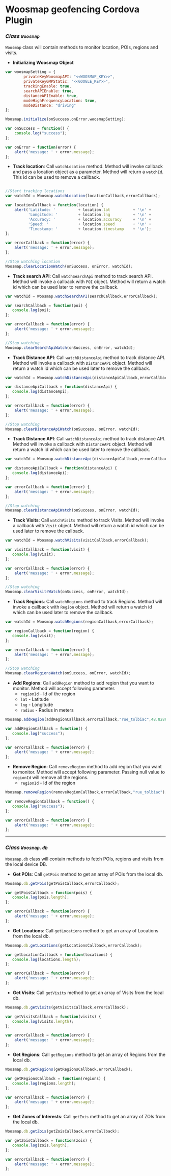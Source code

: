 # Woosmap geofencing Cordova Plugin 
### _Class `Woosmap`_

`Woosmap` class will contain methods to monitor location, POIs, regions and visits. 

* **Initializing Woosmap Object**

```javascript
var woosmapSetting = {
        privateKeyWoosmapAPI: "<<WOOSMAP_KEY>>", 
        privateKeyGMPStatic: "<<GOOGLE_KEY>>",
        trackingEnable: true,
        searchAPIEnable: true,
        distanceAPIEnable: true,
        modeHighFrequencyLocation: true,
        modeDistance: "driving"
};

Woosmap.initialize(onSuccess,onError,woosmapSetting);

var onSuccess = function() {
    console.log("success");
};

var onError = function(error) {
    alert('message: ' + error.message);
};

```

* **Track location**: Call `watchLocation` method. Method will invoke callback and pass a location object as a parameter. Method will return a `watchId`. This id can be used to remove a callback.

```javascript

//Start tracking locations
var watchId = Woosmap.watchLocation(locationCallback,errorCallback);

var locationCallback = function(location) {
    alert('Latitude: '          + location.lat          + '\n' +
          'Longitude: '         + location.lng         	+ '\n' +
          'Accuracy: '          + location.accuracy     + '\n' +
          'Speed: '             + location.speed        + '\n' +
          'Timestamp: '         + location.timestamp    + '\n');
};

var errorCallback = function(error) {
    alert('message: ' + error.message);
};

//Stop watching location
Woosmap.clearLocationWatch(onSuccess, onError, watchId);
```

* **Track search API**: Call `watchSearchApi` method to track search API. Method will invoke a callback with `POI` object. Method will return a watch id which can be used later to remove the callback.

```javascript
var watchId = Woosmap.watchSearchAPI(searchCallback,errorCallback);

var searchCallback = function(poi) {
   console.log(poi);
};

var errorCallback = function(error) {
    alert('message: ' + error.message);
};

//Stop watching
Woosmap.clearSearchApiWatch(onSuccess, onError, watchId);
```


* **Track Distance API**: Call `watchDistanceApi` method to track distance API. Method will invoke a callback with `DistanceAPI` object. Method will return a watch id which can be used later to remove the callback.

```javascript
var watchId = Woosmap.watchDistanceApi(distanceApiCallback,errorCallback);

var distanceApiCallback = function(distanceApi) {
   console.log(distanceApi);
};

var errorCallback = function(error) {
    alert('message: ' + error.message);
};

//Stop watching
Woosmap.clearDistanceApiWatch(onSuccess, onError, watchId);
```

* **Track Distance API**: Call `watchDistanceApi` method to track distance API. Method will invoke a callback with `DistanceAPI` object. Method will return a watch id which can be used later to remove the callback.

```javascript
var watchId = Woosmap.watchDistanceApi(distanceApiCallback,errorCallback);

var distanceApiCallback = function(distanceApi) {
   console.log(distanceApi);
};

var errorCallback = function(error) {
    alert('message: ' + error.message);
};

//Stop watching
Woosmap.clearDistanceApiWatch(onSuccess, onError, watchId);
```


* **Track Visits**: Call `watchVisits` method to track Visits. Method will invoke a callback with `Visit` object. Method will return a watch id which can be used later to remove the callback.

```javascript
var watchId = Woosmap.watchVisits(visitCallback,errorCallback);

var visitCallback = function(visit) {
   console.log(visit);
};

var errorCallback = function(error) {
    alert('message: ' + error.message);
};

//Stop watching
Woosmap.clearVisitsWatch(onSuccess, onError, watchId);
```


* **Track Regions**: Call `watchRegions` method to track Regions. Method will invoke a callback with `Region` object. Method will return a watch id which can be used later to remove the callback.

```javascript
var watchId = Woosmap.watchRegions(regionCallback,errorCallback);

var regionCallback = function(region) {
   console.log(visit);
};

var errorCallback = function(error) {
    alert('message: ' + error.message);
};

//Stop watching
Woosmap.clearRegionsWatch(onSuccess, onError, watchId);
```

* **Add Regions**: Call `addRegion` method to add region that you want to monitor. Method will accept following parameter.
	* `regionId` - Id of the region
	* `lat` - Latitude
	* `lng` - Longitude
	* `radius` - Radius in meters

```javascript
Woosmap.addRegion(addRegionCallback,errorCallback,"rue_tolbiac",48.82862170908377, 2.3729680825540838,10);

var addRegionCallback = function() {
   console.log("success");
};

var errorCallback = function(error) {
    alert('message: ' + error.message);
};

```


* **Remove Region**: Call `removeRegion` method to add region that you want to monitor. Method will accept following parameter. Passing null value to `regionId` will remove all the regions.
	* `regionId` - Id of the region
	
```javascript
Woosmap.removeRegion(removeRegionCallback,errorCallback,"rue_tolbiac");

var removeRegionCallback = function() {
   console.log("success");
};

var errorCallback = function(error) {
    alert('message: ' + error.message);
};

```

---

### _Class `Woosmap.db`_

`Woosmap.db` class will contain methods to fetch POIs, regions and visits from the local device DB. 


* **Get POIs**: Call `getPois` method to get an array of POIs from the local db.

```javascript
Woosmap.db.getPois(getPoisCallback,errorCallback);

var getPoisCallback = function(pois) {
   console.log(pois.length);
};

var errorCallback = function(error) {
    alert('message: ' + error.message);
};

```

* **Get Locations**: Call `getLocations` method to get an array of Locations from the local db.

```javascript
Woosmap.db.getLocations(getLocationsCallback,errorCallback);

var getLocationCallback = function(locations) {
   console.log(locations.length);
};

var errorCallback = function(error) {
    alert('message: ' + error.message);
};

```


* **Get Visits**: Call `getVisits` method to get an array of Visits from the local db.

```javascript
Woosmap.db.getVisits(getVisitsCallback,errorCallback);

var getVisitsCallback = function(visits) {
   console.log(visits.length);
};

var errorCallback = function(error) {
    alert('message: ' + error.message);
};

```

* **Get Regions**: Call `getRegions` method to get an array of Regions from the local db.

```javascript
Woosmap.db.getRegions(getRegionsCallback,errorCallback);

var getRegionsCallback = function(regions) {
   console.log(regions.length);
};

var errorCallback = function(error) {
    alert('message: ' + error.message);
};

```

* **Get Zones of Interests**: Call `getZois` method to get an array of ZOIs from the local db.

```javascript
Woosmap.db.getZois(getZoisCallback,errorCallback);

var getZoisCallback = function(zois) {
   console.log(zois.length);
};

var errorCallback = function(error) {
    alert('message: ' + error.message);
};

```

